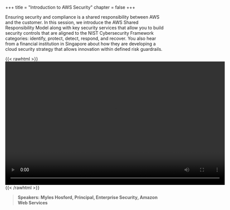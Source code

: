 +++
title = "Introduction to AWS Security"
chapter = false
+++

Ensuring security and compliance is a shared responsibility between AWS and the customer. In this session, we introduce the AWS Shared Responsibility Model along with key security services that allow you to build security controls that are aligned to the NIST Cybersecurity Framework categories: identify, protect, detect, respond, and recover. You also hear from a financial institution in Singapore about how they are developing a cloud security strategy that allows innovation within defined risk guardrails.

{{< rawhtml >}}
<video width="696" height="392" controls>
  <source src="http://d1tqhetmq9f85b.cloudfront.net/downloads/AWS_APR2020_G3_1_MylesHosford_IntrotoAWSSecurity_Final_15APR2020.mp4" type="video/mp4">
  Your browser doesn't support video.
</video>
{{< /rawhtml >}}

>  **Speakers: Myles Hosford, Principal, Enterprise Security, Amazon Web Services** 
